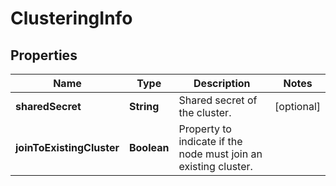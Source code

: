 # ClusteringInfo

## Properties
Name | Type | Description | Notes
------------ | ------------- | ------------- | -------------
**sharedSecret** | **String** | Shared secret of the cluster. |  [optional]
**joinToExistingCluster** | **Boolean** | Property to indicate if the node must join an existing cluster. | 
